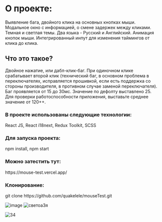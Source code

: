 <h1>О проекте:</h1>
<p>Выявление бага, двойного клика на основных кнопках мыши. Модальное окно с информацией, о смене задержек между кликами. Темная и светлая темы. Два языка - Русский и Английский. Анимация кнопок мыши. Интегрированный инпут для изменения таймингов от клика до клика. 
  <h2>Что это такое? </h1>
  <p>Двойное нажатие, или дабл-клик-баг. При одиночном клике срабатывает второй клик (технический баг, в основном проблема в переключателях, исправляется прошивкой, если есть поддержка со стороны производителя, в противном случае заменой переключателя). Баг проявляется от 15 до 30мс. Значение по дефолту выставлено 25. Для проверки работоспособности приложения, выставьте среднее значение от 120++.</p>
</p>

<h3>В проекте использованы следующие технологии:</h2>
<p>React JS, React i18next, Redux Toolkit, SCSS</p>

<h3>Для запуска проекта:</h2>
<p>npm install, npm start</p>

<h3>Можно затестить тут:</h3>
https://mouse-test.vercel.app/

<h3>Клонирование: </h2>
git clone https://github.com/quakelele/mouseTest.git
<br>

![image](https://github.com/quakelele/mouseTest/assets/154896596/2421b2b6-821a-45b3-bb85-eaa79bbfa99e)
![светоа3я](https://github.com/quakelele/mouseTest/assets/154896596/76c74801-4535-4843-8acd-93d3b184fdb9)

![34](https://github.com/quakelele/mouseTest/assets/154896596/3ea84b2d-bf20-415a-8bda-0ca531e78b39)




